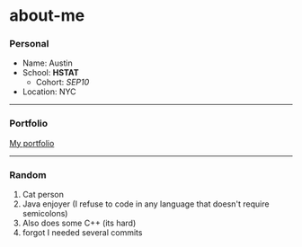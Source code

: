 # about-me
### Personal
* Name: Austin
* School: **HSTAT**
    * Cohort: _SEP10_
* Location: NYC
---
### Portfolio

[My portfolio](https://austinl1905.github.io/)

---
### Random
1. Cat person
2. Java enjoyer (I refuse to code in any language that doesn't require semicolons)
3. Also does some C++ (its hard)
4. forgot I needed several commits
